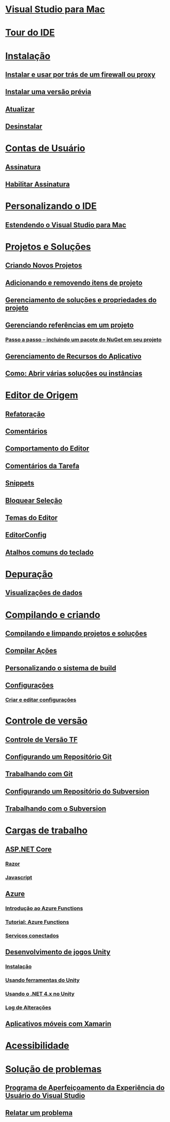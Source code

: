 # [Visual Studio para Mac](/visualstudio/mac/)
# [Tour do IDE](ide-tour.md)

# [Instalação](installation.md)
## [Instalar e usar por trás de um firewall ou proxy](/visualstudio/mac/install-behind-a-firewall-or-proxy-server)
## [Instalar uma versão prévia](/visualstudio/mac/install-preview)
## [Atualizar](/visualstudio/mac/update)
## [Desinstalar](/visualstudio/mac/uninstall)


# [Contas de Usuário](/visualstudio/mac/user-accounts)
## [Assinatura](/visualstudio/mac/signing-in)
## [Habilitar Assinatura](/visualstudio/mac/activation)

# [Personalizando o IDE](/visualstudio/mac/customizing-the-ide)
## [Estendendo o Visual Studio para Mac](/visualstudio/mac/extending-visual-studio-mac)


# [Projetos e Soluções](/visualstudio/mac/projects-and-solutions)
## [Criando Novos Projetos](/visualstudio/mac/create-new-projects)
## [Adicionando e removendo itens de projeto](/visualstudio/mac/add-and-remove-project-items)
## [Gerenciamento de soluções e propriedades do projeto](/visualstudio/mac/managing-solutions-and-project-properties)
## [Gerenciando referências em um projeto](/visualstudio/mac/managing-references-in-a-project)
### [Passo a passo – incluindo um pacote do NuGet em seu projeto](/visualstudio/mac/nuget-walkthrough)
## [Gerenciamento de Recursos do Aplicativo](/visualstudio/mac/managing-app-resources)
## [Como: Abrir várias soluções ou instâncias](/visualstudio/mac/open-multiple-solutions)

# [Editor de Origem](/visualstudio/mac/source-editor)
## [Refatoração](/visualstudio/mac/refactoring)
## [Comentários](/visualstudio/mac/comments)
## [Comportamento do Editor](/visualstudio/mac/editor-behavior)
## [Comentários da Tarefa](/visualstudio/mac/task-comments)
## [Snippets](/visualstudio/mac/snippets)
## [Bloquear Seleção](/visualstudio/mac/block-selection)
## [Temas do Editor](/visualstudio/mac/editor-themes)
## [EditorConfig](/visualstudio/mac/editorconfig)
## [Atalhos comuns do teclado](/visualstudio/mac/keyboard-shortcuts)

# [Depuração](/visualstudio/mac/debugging)
## [Visualizações de dados](/visualstudio/mac/data-visualizations)

# [Compilando e criando](/visualstudio/mac/compiling-and-building)
## [Compilando e limpando projetos e soluções](/visualstudio/mac/building-and-cleaning-projects-and-solutions)
## [Compilar Ações](/visualstudio/mac/build-actions)
## [Personalizando o sistema de build](/visualstudio/mac/customizing-build-system)
## [Configurações](/visualstudio/mac/configurations)
### [Criar e editar configurações](/visualstudio/mac/create-and-edit-configurations)

# [Controle de versão](/visualstudio/mac/version-control)
## [Controle de Versão TF](/visualstudio/mac/tf-version-control)
## [Configurando um Repositório Git](/visualstudio/mac/set-up-git-repository)
## [Trabalhando com Git](/visualstudio/mac/working-with-git)
## [Configurando um Repositório do Subversion](/visualstudio/mac/set-up-subversion-repository)
## [Trabalhando com o Subversion](/visualstudio/mac/working-with-subversion)

# [Cargas de trabalho](/visualstudio/mac/workloads)
## [ASP.NET Core](/visualstudio/mac/asp-net-core)
### [Razor](/visualstudio/mac/razor)
### [Javascript](/visualstudio/mac/javascript)
## [Azure](/visualstudio/mac/azure-workload)
### [Introdução ao Azure Functions](/visualstudio/mac/azure-functions)
### [Tutorial: Azure Functions](/visualstudio/mac/azure-functions-lab)
### [Serviços conectados](/visualstudio/mac/connected-services)
## [Desenvolvimento de jogos Unity](/visualstudio/mac/unity-tools)
### [Instalação](/visualstudio/mac/setup-vsmac-tools-unity)
### [Usando ferramentas do Unity](/visualstudio/mac/using-vsmac-tools-unity)
### [Usando o .NET 4.x no Unity](/visualstudio/mac//visualstudio/cross-platform/unity-scripting-upgrade/?context=visualstudio/mac/context)
### [Log de Alterações](/visualstudio/mac//visualstudio/cross-platform/change-log-visual-studio-tools-for-unity-mac/?context=visualstudio/mac/context)
## [Aplicativos móveis com Xamarin](/xamarin/)

# [Acessibilidade](/visualstudio/mac/accessibility)

# [Solução de problemas](/visualstudio/mac/troubleshooting)
## [Programa de Aperfeiçoamento da Experiência do Usuário do Visual Studio](/visualstudio/mac/visual-studio-experience-improvement-program)
## [Relatar um problema](/visualstudio/mac/report-a-problem)
